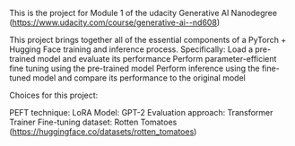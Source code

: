 This is the project for Module 1 of the udacity Generative AI Nanodegree (https://www.udacity.com/course/generative-ai--nd608)

This project brings together all of the essential components of a PyTorch + Hugging Face training and inference process. Specifically: Load a pre-trained model and evaluate its performance Perform parameter-efficient fine tuning using the pre-trained model Perform inference using the fine-tuned model and compare its performance to the original model

Choices for this project:

PEFT technique: LoRA
Model: GPT-2
Evaluation approach: Transformer Trainer
Fine-tuning dataset: Rotten Tomatoes (https://huggingface.co/datasets/rotten_tomatoes)

